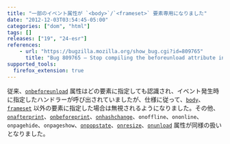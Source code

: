```yaml
---
title: "一部のイベント属性が `<body>`/`<frameset>` 要素専用になりました"
date: "2012-12-03T03:54:45-05:00"
categories: ["dom", "html"]
tags: []
releases: ["19", "24-esr"]
references:
    - url: "https://bugzilla.mozilla.org/show_bug.cgi?id=809765"
      title: "Bug 809765 – Stop compiling the beforeunload attribute into an event handler on elements other than <body> and <frameset>"
supported_tools:
  firefox_extension: true
---
```

従来、[`onbeforeunload`](https://developer.mozilla.org/docs/DOM/window.onbeforeunload) 属性はどの要素に指定しても認識され、イベント発生時に指定したハンドラーが呼び出されていましたが、仕様に従って、[`body`](https://developer.mozilla.org/docs/HTML/Element/body)、[`frameset`](https://developer.mozilla.org/docs/HTML/Element/frameset) 以外の要素に指定した場合は無視されるようになりました。その他、[`onafterprint`](https://developer.mozilla.org/docs/DOM/window.onafterprint)、[`onbeforeprint`](https://developer.mozilla.org/docs/DOM/window.onbeforeprint)、[`onhashchange`](https://developer.mozilla.org/docs/DOM/window.onhashchange)、`onoffline`、`ononline`、`onpagehide`、`onpageshow`、[`onpopstate`](https://developer.mozilla.org/docs/DOM/window.onpopstate)、[`onresize`](https://developer.mozilla.org/docs/DOM/window.onresize)、[`onunload`](https://developer.mozilla.org/docs/DOM/window.onunload) 属性が同様の扱いとなりました。
